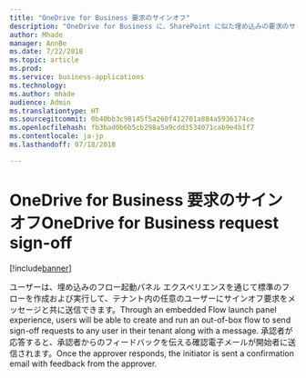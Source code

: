 ```yaml
---
title: "OneDrive for Business 要求のサインオフ"
description: "OneDrive for Business に、SharePoint に似た埋め込みの要求のサインオフ エクスペリエンスが備わります。"
author: Mhade
manager: AnnBe
ms.date: 7/22/2018
ms.topic: article
ms.prod: 
ms.service: business-applications
ms.technology: 
ms.author: mhade
audience: Admin
ms.translationtype: HT
ms.sourcegitcommit: 0b40bb3c98145f5a260f412701a884a5936174ce
ms.openlocfilehash: fb3bad0b6b5cb298a5a9cdd3534071cab9e4b1f7
ms.contentlocale: ja-jp
ms.lasthandoff: 07/18/2018

---
```

# <a name="onedrive-for-business-request-sign-off"></a><span data-ttu-id="032c3-103">OneDrive for Business 要求のサインオフ</span><span class="sxs-lookup"><span data-stu-id="032c3-103">OneDrive for Business request sign-off</span></span>


[!include[banner](../../includes/banner.md)]

<span data-ttu-id="032c3-104">ユーザーは、埋め込みのフロー起動パネル エクスペリエンスを通じて標準のフローを作成および実行して、テナント内の任意のユーザーにサインオフ要求をメッセージと共に送信できます。</span><span class="sxs-lookup"><span data-stu-id="032c3-104">Through an embedded Flow launch panel experience, users will be able to create and run an out-of-box flow to send sign-off requests to any user in their tenant along with a message.</span></span> <span data-ttu-id="032c3-105">承認者が応答すると、承認者からのフィードバックを伝える確認電子メールが開始者に送信されます。</span><span class="sxs-lookup"><span data-stu-id="032c3-105">Once the approver responds, the initiator is sent a confirmation email with feedback from the approver.</span></span> 

